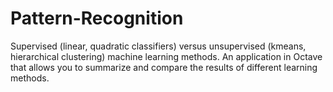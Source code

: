 # Pattern-Recognition

Supervised (linear, quadratic classifiers) versus unsupervised (kmeans, hierarchical clustering) machine learning methods.
An application in Octave that allows you to summarize and compare the results of different learning methods.
